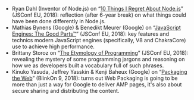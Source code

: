 <ul class="post__content-list"><li>Ryan Dahl (Inventor of Node.js) on “<a href="https://youtu.be/M3BM9TB-8yA">10 Things I Regret About Node.js</a>” (JSConf EU, 2018): reflection (after 6-year break) on what things could have been done differently in Node.js.</li><li>Mathias Bynens (Google) &amp; Benedikt Meurer (Google) on “<a href="https://youtu.be/5nmpokoRaZI">JavaScript Engines: The Good Parts™</a>” (JSConf EU, 2018): key features and technics modern JavaScript engines (specifically, V8 and ChakraCore) use to achieve high performance.</li><li>Brittany Storoz on “<a href="https://youtu.be/2KTK2qD4-gs">The Etymology of Programming</a>” (JSConf EU, 2018): revealing the mystery of some programming jargons and reasoning on how we as developers built a vocabulary full of such phrases.</li><li>Kinuko Yasuda, Jeffrey Yasskin &amp; Kenji Baheux (Google) on “<a href="https://youtu.be/rcJ9BLymVQE">Packaging the Web</a>” (BlinkOn 9, 2018): turns out Web Packaging is going to be more than just a way for Google to deliver AMP pages, it's also about secure sharing and distributing the content.</li></ul>